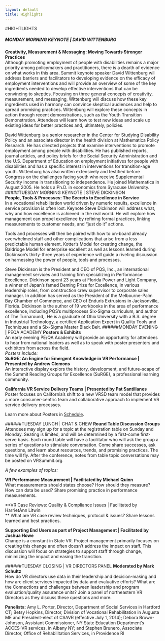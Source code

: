 ```yaml
---
layout: default
title: Highlights
---
```


#HIGHTLIGHTS
##### MONDAY MORNING KEYNOTE | DAVID WITTENBURG
**Creativity, Measurement & Messaging:
Moving Towards Stronger Practices**  
Although promoting employment of people
with disabilities remains a major priority among
policymakers and practitioners, there is a dearth
of evidence on what works in this area. Summit
keynote speaker David Wittenburg will address
barriers and facilitators to developing evidence on
the efficacy of employment interventions and will
provide an overview of some of the key ingredients
needed to develop effective interventions that can
be convincing to skeptics. Focusing on three general
concepts of creativity, measurement, and messaging,
Wittenburg will discuss how these key ingredients
used in harmony can convince skeptical audiences
and help to spread promising practices. Wittenburg
will explore these concepts in action through recent
demonstrations, such as the Youth Transition
Demonstration. Attendees will learn how to test new
ideas and scale up existing ideas for better practices
and, ultimately, policies.  

David Wittenburg is a senior researcher in the Center for Studying Disability Policy and an associate director in the health division at Mathematica Policy Research. He has directed projects that examine interventions to promote employment among people with disabilities. He has published reports, journal articles, and policy briefs for the Social Security Administration and the U.S. Department of Education on employment initiatives for people with disabilities and has a specific interest in interventions for transition-age youth. Wittenburg has also written extensively and testified before Congress on the challenges facing youth who receive Supplemental Security Income in transitioning to independence. He joined Mathematica in August 2005. He holds a Ph.D.
in economics from Syracuse University.
#####TUESDAY MORNING KEYNOTE | STEVE DICKINSON  
**People, Tools & Processes:
The Secrets to Excellence in Service**  
In a vocational
rehabilitation world
driven by numeric
results, excellence in
service provision is
often lost. Keynote
Steve Dickinson will
address what, why
and how excellence is
achieved in the real
world. He will explore
how management can
propel excellence by refining formal practices, linking
measurements to customer needs, and “just do it”
actions.  

Tools and processes will then be paired with how
to on-board already overwhelmed staff and other
complications that arise from a less predictable
human element. Kotter’s Model for creating change,
the Baldridge Model for enterprise excellent as well
as lessons learned during Dickinson’s thirty-three years of experience will guide a riveting discussion on
harnessing the power of people, tools and processes.  

Steve Dickinson is the President and CEO of PQS,
Inc., an international management services and
training firm specializing in Performance Excellence.
Dickinson spent 23 years at Florida Power and Light
Company, a winner of Japan’s famed Deming Prize
for Excellence, in various leadership roles, from
construction crew supervisor to corporate sales
manager. In addition has served as the President of
the Melbourne-Palm Bay Chamber of Commerce, and
CEO of Enduris Extrusions in Jacksonville, Florida.
Dickinson is the author of 19 workbooks in the area
of performance excellence, including PQS’s multiprocess
Six-Sigma curriculum, and author of The
Turnaround,. He is a graduate of Ohio University
with a B.S. degree in Industrial Technology, a certified
Application Expert in Quality Tools and Techniques
and a Six-Sigma Master Black Belt.
######MONDAY EVENING | PEQA ACADEMY
**Posters & Exhibits**  
An early evening PE/QA Academy will provide an opportunity for attendees to hear from national leaders as
well as to speak with poster presenters and exhibitors from across the field.  
*Posters include:*  
**SuRGE: An Engine for Emergent Knowledge in VR Performance | Presented by Andrew Clemons**  
An interactive display explors the history, development, and future-scape of the Summit Reading Groups for
Excellence (SuRGE), a professional learning community.  

**California VR Service Delivery Teams | Presented by Pat Santillanes**  
Poster focuses on California’s shift to a new VRSD team model that provides a more consumer-centric team and
collaborative approach to implement VR service delivery processes.

Learn more about Posters in [Schedule](http://vrsummit.org/pages/30_schedule.html).

######TUESDAY LUNCH | CHAT & CHEW
**Round Table Discussion Groups**  
Attendees may sign up for a topic at the registration table on Sunday and
Monday. Seating is limited, and will be determined by a first-come first-serve basis.
Each round table will have a facilitator who will ask the group a series of questions to stimulate conversation.
Come share successes, ask questions, and learn about resources, trends, and promising practices. The time will
fly. After the conference, notes from table topic conversations may be posted on VRSummit.org.  

*A few examples of topics:*

**VR Performance Measurement | Facilitated by Michael Quinn**    
What measurements should states choose? How should they measure? How can data be used? Share promising
practice in performance measurements.  

**VR Case Reviews: Quality & Compliance Issues | Facilitated by HarrietAnn Litwin  
**  What are VR case review techniques, protocol & issues? Share lessons learned and best practices.  

**Supporting End Users as part of Project Management | Facilitated by Joshua Howe**  
Change is a constant in State VR. Project management primarily focuses on creating this change and often
doesn’t address the impact on staff. This discussion will focus on strategies to support staff through change,
minimizing the impact and easing the transition.

######TUESDAY CLOSING | VR DIRECTORS PANEL
**Moderated by Mark Schultz**  
How do VR directors use data in their leadership and decision-making and how are client services impacted
by data and evaluative efforts? What are the Connections and challenges between leadership and program
evaluation/quality assurance units? Join a panel of northeastern VR Directors as they discuss these questions and
more.  

**Panelists:** Amy L. Porter, Director, Department of Social Services in Hartford CT; Betsy Hopkins, Director,
Division of Vocational Rehabilitation in Augusta ME and President-elect of CSAVR (effective July 1, 2014);
Debora Brown-Johnson, Assistant Commissioner, NY State Education Department’s ACCES-VR services, in
Albany NY; and Stephen Brunero, Associate Director, Office of Rehabilitation Services, in Providence RI